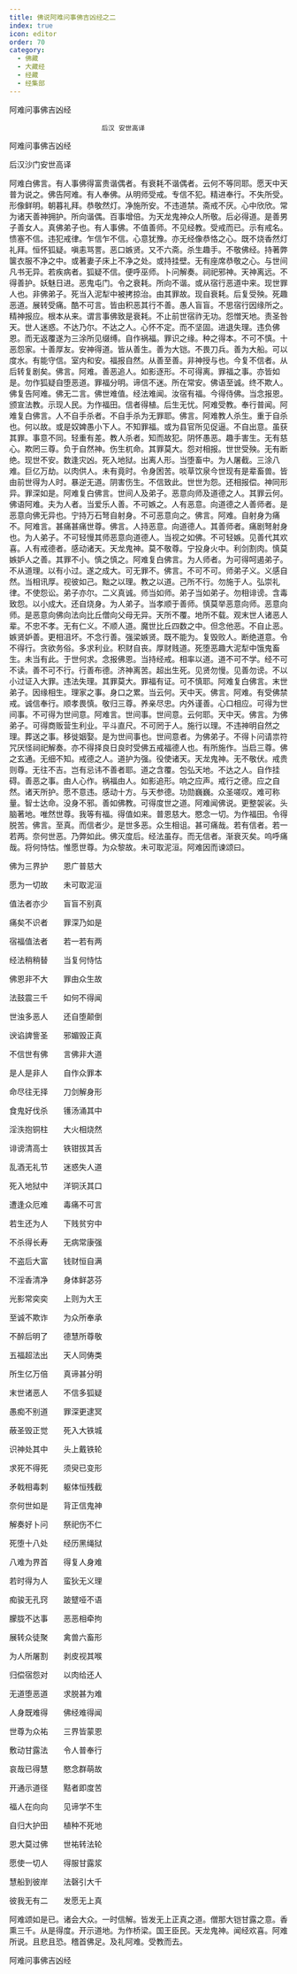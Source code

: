 ```yaml
---
title: 佛说阿难问事佛吉凶经之二
index: true
icon: editor
order: 70
category:
  - 佛藏
  - 大藏经
  - 经藏
  - 经集部
---
```


  阿难问事佛吉凶经  

                        　　后汉 安世高译  

阿难问事佛吉凶经  

后汉沙门安世高译  

阿难白佛言。有人事佛得富贵谐偶者。有衰耗不谐偶者。云何不等同耶。愿天中天普为说之。佛告阿难。有人奉佛。从明师受戒。专信不犯。精进奉行。不失所受。形像鲜明。朝暮礼拜。恭敬然灯。净施所安。不违道禁。斋戒不厌。心中欣欣。常为诸天善神拥护。所向谐偶。百事增倍。为天龙鬼神众人所敬。后必得道。是善男子善女人。真佛弟子也。有人事佛。不值善师。不见经教。受戒而已。示有戒名。愦塞不信。违犯戒律。乍信乍不信。心意犹豫。亦无经像恭恪之心。既不烧香然灯礼拜。恒怀狐疑。嗔恚骂詈。恶口嫉贤。又不六斋。杀生趣手。不敬佛经。持著弊箧衣服不净之中。或著妻子床上不净之处。或持挂壁。无有座席恭敬之心。与世间凡书无异。若疾病者。狐疑不信。便呼巫师。卜问解奏。祠祀邪神。天神离远。不得善护。妖魅日进。恶鬼屯门。令之衰耗。所向不谐。或从宿行恶道中来。现世罪人也。非佛弟子。死当入泥犁中被拷掠治。由其罪故。现自衰耗。后复受殃。死趣恶道。展转受痛。酷不可言。皆由积恶其行不善。愚人盲盲。不思宿行因缘所之。精神报应。根本从来。谓言事佛致是衰耗。不止前世宿祚无功。怨憎天地。责圣咎天。世人迷惑。不达乃尔。不达之人。心怀不定。而不坚固。进退失理。违负佛恩。而无返覆遂为三涂所见缀缚。自作祸福。罪识之缘。种之得本。不可不慎。十恶怨家。十善厚友。安神得道。皆从善生。善为大铠。不畏刀兵。善为大船。可以度水。有能守信。室内和安。福报自然。从善至善。非神授与也。今复不信者。从后转复剧矣。佛言。阿难。善恶追人。如影逐形。不可得离。罪福之事。亦皆如是。勿作狐疑自堕恶道。罪福分明。谛信不迷。所在常安。佛语至诚。终不欺人。佛复告阿难。佛无二言。佛世难值。经法难闻。汝宿有福。今得侍佛。当念报恩。颁宣法教。示现人民。为作福田。信者得植。后生无忧。阿难受教。奉行普闻。阿难复白佛言。人不自手杀者。不自手杀为无罪耶。佛言。阿难教人杀生。重于自杀也。何以故。或是奴婢愚小下人。不知罪福。或为县官所见促逼。不自出意。虽获其罪。事意不同。轻重有差。教人杀者。知而故犯。阴怀愚恶。趣手害生。无有慈心。欺罔三尊。负于自然神。伤生杌命。其罪莫大。怨对相报。世世受殃。无有断绝。现世不安。数逢灾凶。死入地狱。出离人形。当堕畜中。为人屠截。三涂八难。巨亿万劫。以肉供人。未有竟时。令身困苦。啖草饮泉今世现有是辈畜兽。皆由前世得为人时。暴逆无道。阴害伤生。不信致此。世世为怨。还相报偿。神同形异。罪深如是。阿难复白佛言。世间人及弟子。恶意向师及道德之人。其罪云何。佛语阿难。夫为人者。当爱乐人善。不可嫉之。人有恶意。向道德之人善师者。是恶意向佛无异也。宁持万石弩自射身。不可恶意向之。佛言。阿难。自射身为痛不。阿难言。甚痛甚痛世尊。佛言。人持恶意。向道德人。其善师者。痛剧弩射身也。为人弟子。不可轻慢其师恶意向道德人。当视之如佛。不可轻嫉。见善代其欢喜。人有戒德者。感动诸天。天龙鬼神。莫不敬尊。宁投身火中。利剑割肉。慎莫嫉妒人之善。其罪不小。慎之慎之。阿难复白佛言。为人师者。为可得呵遏弟子。不从道理。以有小过。遂之成大。可无罪不。佛言。不可不可。师弟子义。义感自然。当相讯厚。视彼如己。黜之以理。教之以道。己所不行。勿施于人。弘崇礼律。不使怨讼。弟子亦尔。二义真诚。师当如师。弟子当如弟子。勿相诽谤。含毒致怨。以小成大。还自烧身。为人弟子。当孝顺于善师。慎莫举恶意向师。恶意向师。是恶意向佛向法向比丘僧向父母无异。天所不覆。地所不载。观末世人诸恶人辈。不忠不孝。无有仁义。不顺人道。魔世比丘四数之中。但念他恶。不自止恶。嫉贤妒善。更相沮坏。不念行善。强梁嫉贤。既不能为。复毁败人。断绝道意。令不得行。贪欲务俗。多求利业。积财自丧。厚财贱道。死堕恶趣大泥犁中饿鬼畜生。未当有此。于世何求。念报佛恩。当持经戒。相率以道。道不可不学。经不可不读。善不可不行。行善布德。济神离苦。超出生死。见贤勿慢。见善勿谤。不以小过证入大罪。违法失理。其罪莫大。罪福有证。可不慎耶。阿难复白佛言。末世弟子。因缘相生。理家之事。身口之累。当云何。天中天。佛言。阿难。有受佛禁戒。诚信奉行。顺孝畏慎。敬归三尊。养亲尽忠。内外谨善。心口相应。可得为世间事。不可得为世间意。阿难言。世间事。世间意。云何耶。天中天。佛言。为佛弟子。可得商贩营生利业。平斗直尺。不可罔于人。施行以理。不违神明自然之理。葬送之事。移徙姻娶。是为世间事也。世间意者。为佛弟子。不得卜问请祟符咒厌怪祠祀解奏。亦不得择良日良时受佛五戒福德人也。有所施作。当启三尊。佛之玄通。无细不知。戒德之人。道护为强。役使诸天。天龙鬼神。无不敬伏。戒贵则尊。无往不吉。岂有忌讳不善者耶。道之含覆。包弘天地。不达之人。自作挂碍。善恶之事。由人心作。祸福由人。如影追形。响之应声。戒行之德。应之自然。诸天所护。愿不意违。感动十方。与天参德。功勋巍巍。众圣嗟叹。难可称量。智士达命。没身不邪。善如佛教。可得度世之道。阿难闻佛说。更整袈裟。头脑著地。唯然世尊。我等有福。得值如来。普恩慈大。愍念一切。为作福田。令得脱苦。佛言。至真。而信者少。是世多恶。众生相诅。甚可痛哉。若有信者。若一若两。奈何世恶。乃弊如此。佛灭度后。经法虽存。而无信者。渐衰灭矣。呜呼痛哉。将何恃怙。惟愿世尊。为众黎故。未可取泥洹。阿难因而谏颂曰。  

佛为三界护　　恩广普慈大  

愿为一切故　　未可取泥洹  

值法者亦少　　盲盲不别真  

痛矣不识者　　罪深乃如是  

宿福值法者　　若一若有两  

经法稍稍替　　当复何恃怙  

佛恩非不大　　罪由众生故  

法鼓震三千　　如何不得闻  

世浊多恶人　　还自堕颠倒  

谀谄諀訾圣　　邪媚毁正真  

不信世有佛　　言佛非大道  

是人是非人　　自作众罪本  

命尽往无择　　刀剑解身形  

食鬼好伐杀　　镬汤涌其中  

淫泆抱铜柱　　大火相烧然  

诽谤清高士　　铁钳拔其舌  

乱酒无礼节　　迷惑失人道  

死入地狱中　　洋铜沃其口  

遭逢众厄难　　毒痛不可言  

若生还为人　　下贱贫穷中  

不杀得长寿　　无病常康强  

不盗后大富　　钱财恒自满  

不淫香清净　　身体鲜苾芬  

光影常奕奕　　上则为大王  

至诚不欺诈　　为众所奉承  

不醉后明了　　德慧所尊敬  

五福超法出　　天人同俦类  

所生亿万倍　　真谛甚分明  

末世诸恶人　　不信多狐疑  

愚痴不别道　　罪深更逮冥  

蔽圣毁正觉　　死入大铁城  

识神处其中　　头上戴铁轮  

求死不得死　　须臾已变形  

矛戟相毒刺　　躯体恒残截  

奈何世如是　　背正信鬼神  

解奏好卜问　　祭祀伤不仁  

死堕十八处　　经历黑绳狱  

八难为界首　　得复人身难  

若时得为人　　蛮狄无义理  

痴骏无孔窍　　跛躄哑不语  

朦胧不达事　　恶恶相牵拘  

展转众徒聚　　禽兽六畜形  

为人所屠割　　剥皮视其喉  

归偿宿怨对　　以肉给还人  

无道堕恶道　　求脱甚为难  

人身既难得　　佛经难得闻  

世尊为众祐　　三界皆蒙恩  

敷动甘露法　　令人普奉行  

哀哉已得慧　　愍念群萌故  

开通示道径　　黠者即度苦  

福人在向向　　见谛学不生  

自归大护田　　植种不死地  

恩大莫过佛　　世祐转法轮  

愿使一切人　　得服甘露浆  

慧船到彼岸　　法磬引大千  

彼我无有二　　发愿无上真  

阿难颂如是已。诸会大众。一时信解。皆发无上正真之道。僧那大铠甘露之意。香熏三千。从是得度。开示道地。为作桥梁。国王臣民。天龙鬼神。闻经欢喜。阿难所说。且悲且恐。稽首佛足。及礼阿难。受教而去。  

阿难问事佛吉凶经  
